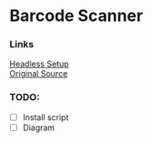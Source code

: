 # Barcode Scanner

### Links
[Headless Setup](https://desertbot.io/blog/headless-pi-zero-w-wifi-setup-windows)  
[Original Source](https://www.pyimagesearch.com/2018/05/21/an-opencv-barcode-and-qr-code-scanner-with-zbar/)

### TODO:
* [ ] Install script
* [ ] Diagram
